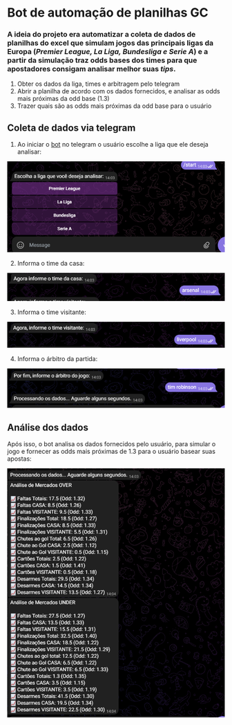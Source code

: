 # Bot de automação de planilhas GC 

### A ideia do projeto era automatizar a coleta de dados de planilhas do excel que simulam jogos das principais ligas da Europa (*Premier League, La Liga, Bundesliga e Serie A*) e a partir da simulação traz odds bases dos times para que apostadores consigam analisar melhor suas _tips_.

1. Obter os dados da liga, times e arbitragem pelo telegram
2. Abrir a planilha de acordo com os dados fornecidos, e analisar as odds mais próximas da odd base (1.3)
3. Trazer quais são as odds mais próximas da odd base para o usuário

## Coleta de dados via telegram 

1. Ao iniciar o [bot](./bot.py) no telegram o usuário escolhe a liga que ele deseja analisar:

![Seleção da liga](./evidencias/selecao-liga.png)

2. Informa o time da casa: 

![Seleção time da casa](./evidencias/selecao-time-casa.png)

3. Informa o time visitante:

![Seleção time visitante](./evidencias/selecao-time-fora.png)

4. Informa o árbitro da partida:

![Seleção arbitragem](./evidencias/selecao-arbitragem.png)

## Análise dos dados

Após isso, o bot analisa os dados fornecidos pelo usuário, para simular o jogo e fornecer as odds mais próximas de 1.3 para o usuário basear suas apostas: 

![Resultado das odds](./evidencias/resultado-odds.png)
